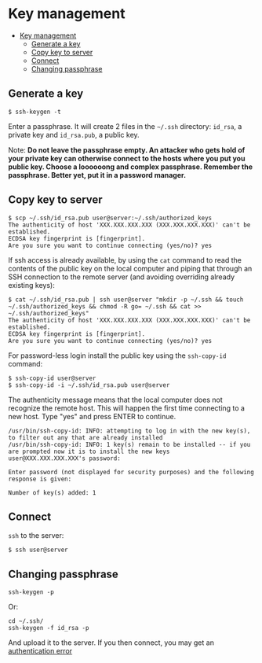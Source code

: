 # Key management

- [Key management](#key-management)
  - [Generate a key](#generate-a-key)
  - [Copy key to server](#copy-key-to-server)
  - [Connect](#connect)
  - [Changing passphrase](#changing-passphrase)

## Generate a key

    $ ssh-keygen -t

Enter a passphrase. It will create 2 files in the `~/.ssh` directory: `id_rsa`, a private key and `id_rsa.pub`, a public key. 

Note: **Do not leave the passphrase empty. An attacker who gets hold of your private key can otherwise connect to the hosts where you put you public key. Choose a loooooong and complex passphrase. Remember the passphrase. Better yet, put it in a password manager.**

## Copy key to server

    $ scp ~/.ssh/id_rsa.pub user@server:~/.ssh/authorized_keys
    The authenticity of host 'XXX.XXX.XXX.XXX (XXX.XXX.XXX.XXX)' can't be established.
    ECDSA key fingerprint is [fingerprint].
    Are you sure you want to continue connecting (yes/no)? yes

If ssh access is already available, by using the `cat` command to read the contents of the public key on the local computer and piping that through an SSH connection to the remote server (and avoiding overriding already existing keys):

    $ cat ~/.ssh/id_rsa.pub | ssh user@server "mkdir -p ~/.ssh && touch ~/.ssh/authorized_keys && chmod -R go= ~/.ssh && cat >> ~/.ssh/authorized_keys"
    The authenticity of host 'XXX.XXX.XXX.XXX (XXX.XXX.XXX.XXX)' can't be established.
    ECDSA key fingerprint is [fingerprint].
    Are you sure you want to continue connecting (yes/no)? yes

For password-less login install the public key using the `ssh-copy-id` command:

    $ ssh-copy-id user@server
    $ ssh-copy-id -i ~/.ssh/id_rsa.pub user@server

The authenticity message means that the local computer does not recognize the remote host. This will happen the first time connecting to a new host. Type "yes" and press ENTER to continue. 

    /usr/bin/ssh-copy-id: INFO: attempting to log in with the new key(s), to filter out any that are already installed
    /usr/bin/ssh-copy-id: INFO: 1 key(s) remain to be installed -- if you are prompted now it is to install the new keys
    user@XXX.XXX.XXX.XXX's password:

    Enter password (not displayed for security purposes) and the following response is given:

    Number of key(s) added: 1

## Connect 
`ssh` to the server:

    $ ssh user@server

## Changing passphrase

    ssh-keygen -p

Or:

    cd ~/.ssh/
    ssh-keygen -f id_rsa -p

And upload it to the server. If you then connect, you may get an [authentication error](Authentication-error.md)
